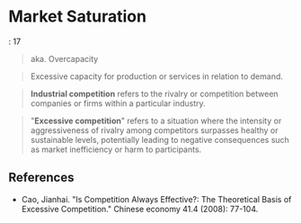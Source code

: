 # Market Saturation

: 17

> aka. Overcapacity
> 

> Excessive capacity for production or services in relation to demand.
> 

> **Industrial competition** refers to the rivalry or competition between companies or firms within a particular industry.
> 

> "**Excessive competition**" refers to a situation where the intensity or aggressiveness of rivalry among competitors surpasses healthy or sustainable levels, potentially leading to negative consequences such as market inefficiency or harm to participants.
> 

## References

- Cao, Jianhai. "Is Competition Always Effective?: The Theoretical Basis of Excessive Competition." Chinese economy 41.4 (2008): 77-104.